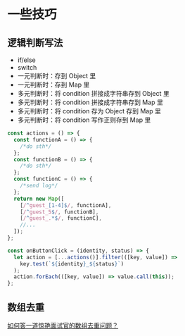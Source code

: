 # 一些技巧

## 逻辑判断写法

- if/else
- switch
- 一元判断时：存到 Object 里
- 一元判断时：存到 Map 里
- 多元判断时：将 condition 拼接成字符串存到 Object 里
- 多元判断时：将 condition 拼接成字符串存到 Map 里
- 多元判断时：将 condition 存为 Object 存到 Map 里
- 多元判断时：将 condition 写作正则存到 Map 里

```js
const actions = () => {
  const functionA = () => {
    /*do sth*/
  };
  const functionB = () => {
    /*do sth*/
  };
  const functionC = () => {
    /*send log*/
  };
  return new Map([
    [/^guest_[1-4]$/, functionA],
    [/^guest_5$/, functionB],
    [/^guest_.*$/, functionC],
    //...
  ]);
};

const onButtonClick = (identity, status) => {
  let action = [...actions()].filter(([key, value]) =>
    key.test(`${identity}_${status}`)
  );
  action.forEach(([key, value]) => value.call(this));
};
```

## 数组去重

[如何答一道惊艳面试官的数组去重问题？](https://juejin.im/post/5e02110ee51d4557f046147b)

